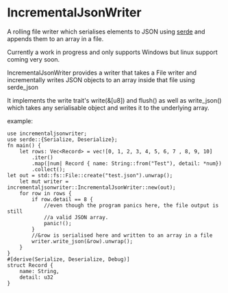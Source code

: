 # IncrementalJsonWriter

A rolling file writer which serialises elements to JSON using [serde](https://github.com/serde-rs/json) and appends them to an array in a file. 

Currently a work in progress and only supports Windows but linux support coming very soon. 


IncrementalJsonWriter provides a writer that takes a File writer
and incrementally writes JSON objects to an array inside that file using serde_json

It implements the write trait's write(&[u8]) and flush() as well as write_json() which takes
any serialisable object and writes it to the underlying array.

example: 

    use incrementaljsonwriter;
    use serde::{Serialize, Deserialize};
    fn main() {
        let rows: Vec<Record> = vec![0, 1, 2, 3, 4, 5, 6, 7 , 8, 9, 10]
            .iter()
            .map(|num| Record { name: String::from("Test"), detail: *num})
            .collect();
    let out = std::fs::File::create("test.json").unwrap();
        let mut writer = incrementaljsonwriter::IncrementalJsonWriter::new(out);
        for row in rows {
            if row.detail == 8 { 
                //even though the program panics here, the file output is still
                //a valid JSON array. 
                panic!();
            }
            //&row is serialised here and written to an array in a file
            writer.write_json(&row).unwrap();
        }
    }
    #[derive(Serialize, Deserialize, Debug)]
    struct Record { 
        name: String,
        detail: u32
    }
